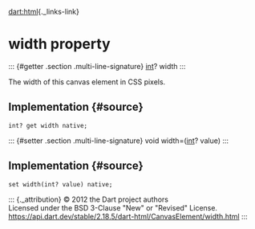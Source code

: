 [dart:html](../../dart-html/dart-html-library){._links-link}

width property
==============

::: {#getter .section .multi-line-signature}
[int](../../dart-core/int-class)? width
:::

The width of this canvas element in CSS pixels.

Implementation {#source}
--------------

``` {.language-dart data-language="dart"}
int? get width native;
```

::: {#setter .section .multi-line-signature}
void width=([int](../../dart-core/int-class)? value)
:::

Implementation {#source}
--------------

``` {.language-dart data-language="dart"}
set width(int? value) native;
```

::: {._attribution}
© 2012 the Dart project authors\
Licensed under the BSD 3-Clause \"New\" or \"Revised\" License.\
<https://api.dart.dev/stable/2.18.5/dart-html/CanvasElement/width.html>
:::
